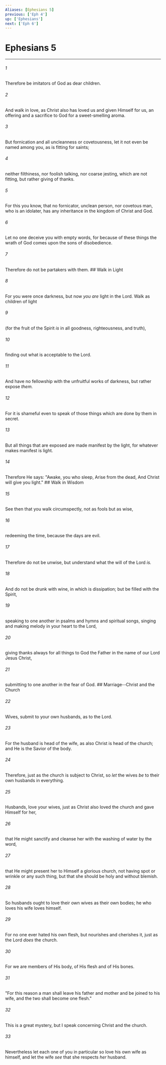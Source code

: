 ```yaml
---
Aliases: [Ephesians 5]
previous: ['Eph 4']
up: ['Ephesians']
next: ['Eph 6']
---
```

# Ephesians 5

***


###### 1 
Therefore be imitators of God as dear children. 

###### 2 
And walk in love, as Christ also has loved us and given Himself for us, an offering and a sacrifice to God for a sweet-smelling aroma. 

###### 3 
But fornication and all uncleanness or covetousness, let it not even be named among you, as is fitting for saints; 

###### 4 
neither filthiness, nor foolish talking, nor coarse jesting, which are not fitting, but rather giving of thanks. 

###### 5 
For this you know, that no fornicator, unclean person, nor covetous man, who is an idolater, has any inheritance in the kingdom of Christ and God. 

###### 6 
Let no one deceive you with empty words, for because of these things the wrath of God comes upon the sons of disobedience. 

###### 7 
Therefore do not be partakers with them. ## Walk in Light 

###### 8 
For you were once darkness, but now _you are_ light in the Lord. Walk as children of light 

###### 9 
(for the fruit of the Spirit _is_ in all goodness, righteousness, and truth), 

###### 10 
finding out what is acceptable to the Lord. 

###### 11 
And have no fellowship with the unfruitful works of darkness, but rather expose _them._ 

###### 12 
For it is shameful even to speak of those things which are done by them in secret. 

###### 13 
But all things that are exposed are made manifest by the light, for whatever makes manifest is light. 

###### 14 
Therefore He says: "Awake, you who sleep, Arise from the dead, And Christ will give you light." ## Walk in Wisdom 

###### 15 
See then that you walk circumspectly, not as fools but as wise, 

###### 16 
redeeming the time, because the days are evil. 

###### 17 
Therefore do not be unwise, but understand what the will of the Lord _is._ 

###### 18 
And do not be drunk with wine, in which is dissipation; but be filled with the Spirit, 

###### 19 
speaking to one another in psalms and hymns and spiritual songs, singing and making melody in your heart to the Lord, 

###### 20 
giving thanks always for all things to God the Father in the name of our Lord Jesus Christ, 

###### 21 
submitting to one another in the fear of God. ## Marriage--Christ and the Church 

###### 22 
Wives, submit to your own husbands, as to the Lord. 

###### 23 
For the husband is head of the wife, as also Christ is head of the church; and He is the Savior of the body. 

###### 24 
Therefore, just as the church is subject to Christ, so _let_ the wives _be_ to their own husbands in everything. 

###### 25 
Husbands, love your wives, just as Christ also loved the church and gave Himself for her, 

###### 26 
that He might sanctify and cleanse her with the washing of water by the word, 

###### 27 
that He might present her to Himself a glorious church, not having spot or wrinkle or any such thing, but that she should be holy and without blemish. 

###### 28 
So husbands ought to love their own wives as their own bodies; he who loves his wife loves himself. 

###### 29 
For no one ever hated his own flesh, but nourishes and cherishes it, just as the Lord _does_ the church. 

###### 30 
For we are members of His body, of His flesh and of His bones. 

###### 31 
"For this reason a man shall leave his father and mother and be joined to his wife, and the two shall become one flesh." 

###### 32 
This is a great mystery, but I speak concerning Christ and the church. 

###### 33 
Nevertheless let each one of you in particular so love his own wife as himself, and let the wife _see_ that she respects _her_ husband.
